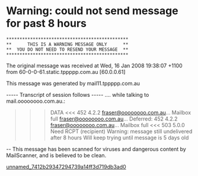 # Warning: could not send message for past 8 hours

    **********************************************
    **      THIS IS A WARNING MESSAGE ONLY      **
    **  YOU DO NOT NEED TO RESEND YOUR MESSAGE  **
    **********************************************

The original message was received at Wed, 16 Jan 2008 19:38:07 +1100
from 60-0-0-61.static.tppppp.com.au [60.0.0.61]

This message was generated by mail11.tppppp.com.au

   ----- Transcript of session follows -----
.... while talking to mail.oooooooo.com.au.:
>>> DATA
<<< 452 4.2.2 <fraser@oooooooo.com.au>... Mailbox full
<fraser@oooooooo.com.au>... Deferred: 452 4.2.2 <fraser@oooooooo.com.au>... Mailbox full
<<< 503 5.0.0 Need RCPT (recipient)
Warning: message still undelivered after 8 hours
Will keep trying until message is 5 days old

-- 
This message has been scanned for viruses and
dangerous content by MailScanner, and is
believed to be clean.





[unnamed_7412b29347294739a14ff3d719db3ad0](unnamed_7412b29347294739a14ff3d719db3ad0.eml)